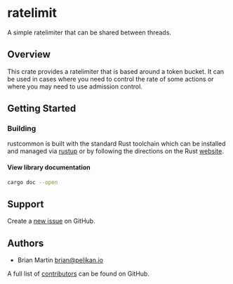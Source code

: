 # ratelimit

A simple ratelimiter that can be shared between threads.

## Overview

This crate provides a ratelimiter that is based around a token bucket. It can
be used in cases where you need to control the rate of some actions or where you
may need to use admission control.

## Getting Started

### Building

rustcommon is built with the standard Rust toolchain which can be installed and
managed via [rustup](https://rustup.rs) or by following the directions on the
Rust [website](https://www.rust-lang.org/).

#### View library documentation
```bash
cargo doc --open
```

## Support

Create a [new issue](https://github.com/pelikan-io/rustcommon/issues/new) on GitHub.

## Authors

* Brian Martin <brian@pelikan.io>

A full list of [contributors] can be found on GitHub.

[contributors]: https://github.com/pelikan-io/rustcommon/graphs/contributors?type=a

